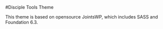 #Disciple Tools Theme

This theme is based on opensource JointsWP, which includes SASS and Foundation 6.3.


